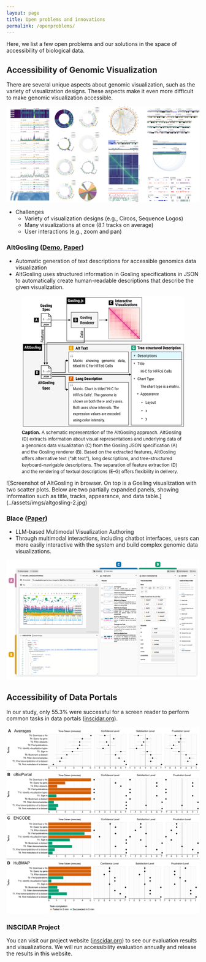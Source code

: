 ```yaml
---
layout: page
title: Open problems and innovations
permalink: /openproblems/
---
```


Here, we list a few open problems and our solutions in the space of accessibility of biological data. 
 
## Accessibility of Genomic Visualization

There are several unique aspects about genomic visualization, such as the variety of visualization designs. These aspects make it even more difficult to make genomic visualization accessible.

![A gallery of genomics data visualization drawn using Gosling, including linear and circular visualizations, matrix, lollipop plots, ideograms, and gene tracks.](../assets/imgs/gosling.jpg)
<!-- A wide range of genomics visualizations in the wild can be expressed byGosling and rendered by Gosling.js, a declarative grammar and its JavaScript toolkit for scalable and interactive visualizations forgenome-mapped data --> 
* Challenges
    * Variety of visualization designs (e.g., Circos, Sequence Logos)
    * Many visualizations at once (8.1 tracks on average)
    * User interactions (e.g., zoom and pan)

### AltGosling ([Demo](https://gosling-lang.github.io/altgosling/), [Paper](https://academic.oup.com/bioinformatics/article/40/12/btae670/7900296))

* Automatic generation of text descriptions for accessible genomics data visualization
* AltGosling uses structured information in Gosling specifications in JSON to automatically create human-readable descriptions that describe the given visualization.

<figure>
    <img src="../assets/imgs/altgosling.jpg" alt="Schematic with two sections. On the top left is a file icon with 'Gosling Spec.' This points to the right section, labeled 'Gosling.js,' and the bottom section, labeled 'AltGosling.'"/>
    <figurecaption><small><b>Caption.</b> A schematic representation of the AltGosling approach. AltGosling (D) extracts information about visual representations and underlying data of a genomics data visualization (C) from the Gosling JSON specification (A) and the Gosling renderer (B). Based on the extracted features, AltGosling offers alternative text (“alt text”), long descriptions, and tree-structured keyboard-navigable descriptions. The separation of feature extraction (D) and the rendering of textual descriptions (E–G) offers flexibility in delivery.</small></figurecaption>
</figure>
![Screenshot of AltGosling in browser. On top is a Gosling visualization with two scatter plots. Below are two partially expanded panels, showing information such as title, tracks, appearance, and data table.](../assets/imgs/altgosling-2.jpg)

### Blace ([Paper](https://ieeexplore.ieee.org/document/10670517))

* LLM-based Multimodal Visualization Authoring
* Through multimodal interactions, including chatbot interfaces, uesrs can more easily interactive with the system and build complex genomic data visualizations.

![A screenshot of Blace showing four main panels, including a natural language interface, labeled "A," a code editor, labeled "B," a template interface, labeld "C," and a shelf configuration interface, labeled "D."](../assets/imgs/blace.jpg)

## Accessibility of Data Portals

In our study, only 55.3% were successful for a screen reader to perform common tasks in data portals ([inscidar.org](https://inscidar.org)).

![Four subpanels show the results of the manual accessibility evaluation results, showing time taken each of the 10 tasks and subjective responses on confidence, satisfaction, and frustration levels. The first subpanel shows the summary of the results for three data portals while the rest show the individual results for data portals.](../assets/imgs/inscidar-user-study-result.jpg)

### INSCIDAR Project

You can visit our project website ([inscidar.org](https://inscidar.org)) to see our evaluation results and visualizations. We will run accessibility evaluation annually and release the results in this website.
